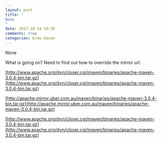 ```yaml
---
layout: post
title: "
None
"
date: 2012-10-14 19:36
comments: true
categories: brew maven
---
```


None


What is going on? Need to find out how to override the mirror url.

[http://www.apache.org/dyn/closer.cgi/maven/binaries/apache-maven-3.0.4-bin.tar.gz](http://www.apache.org/dyn/closer.cgi/maven/binaries/apache-maven-3.0.4-bin.tar.gz)

[http://apache.mirror.uber.com.au/maven/binaries/apache-maven-3.0.4-bin.tar.gz](http://apache.mirror.uber.com.au/maven/binaries/apache-maven-3.0.4-bin.tar.gz)

[http://www.apache.org/dyn/closer.cgi/maven/binaries/apache-maven-3.0.4-bin.tar.gz](http://www.apache.org/dyn/closer.cgi/maven/binaries/apache-maven-3.0.4-bin.tar.gz)

